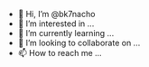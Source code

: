 - 👋 Hi, I’m @bk7nacho
- 👀 I’m interested in ...
- 🌱 I’m currently learning ...
- 💞️ I’m looking to collaborate on ...
- 📫 How to reach me ...

<!---
bk7nacho/bk7nacho is a ✨ special ✨ repository because its `README.md` (this file) appears on your GitHub profile.
You can click the Preview link to take a look at your changes.
--->
